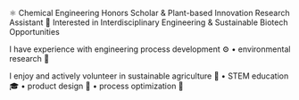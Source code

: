 ⚛️ Chemical Engineering Honors Scholar & Plant-based Innovation Research Assistant 🌱 Interested in Interdisciplinary Engineering & Sustainable Biotech Opportunities

I have experience with
engineering process development ⚙️
• environmental research 🔬

I enjoy and actively volunteer in 
sustainable agriculture 🚜 
• STEM education 🎓 
• product design 🎨
• process optimization 📐


<!---
jala-057/jala-057 is a ✨ special ✨ repository because its `README.md` (this file) appears on your GitHub profile.
You can click the Preview link to take a look at your changes.
--->
